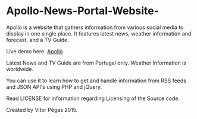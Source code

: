 # Apollo-News-Portal-Website-
Apollo is a website that gathers information from various social media to display in one single place. 
It features latest news, weather information and forecast, and a TV Guide.

Live demo here: <a href="http://www.oryzhon.com/apollo">Apollo</a>

Latest News and TV Guide are from Portugal only. 
Weather Information is worldwide.

You can use it to learn how to get and handle information from RSS feeds and JSON API's using PHP and jQuery.

Read LICENSE for information regarding Licensing of the Source code.

Created by Vitor Pêgas 2015.
